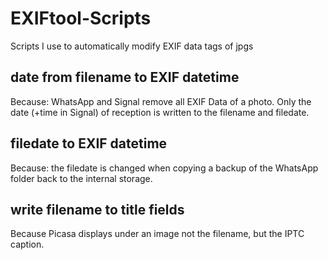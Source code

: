 # EXIFtool-Scripts
Scripts I use to automatically modify EXIF data tags of jpgs
## date from filename to EXIF datetime
Because: WhatsApp and Signal remove all EXIF Data of a photo. Only the date (+time in Signal) of reception is written to the filename and filedate.
## filedate to EXIF datetime
Because: the filedate is changed when copying a backup of the WhatsApp folder back to the internal storage.

## write filename to title fields
Because Picasa displays under an image not the filename, but the IPTC caption.

